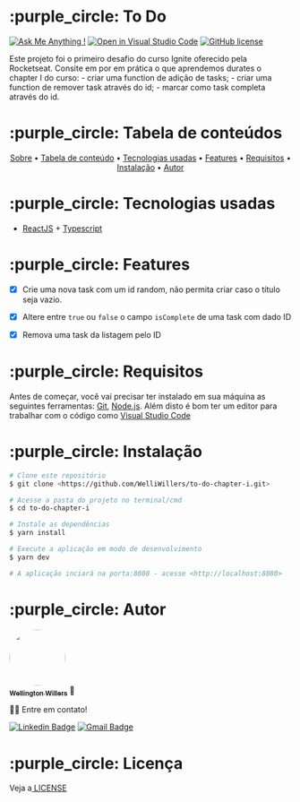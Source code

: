 <div id="sobre"> 
  <h1>:purple_circle: To Do</h1>
  
  [![Ask Me Anything !](https://img.shields.io/badge/Ask%20me-anything-1abc9c.svg)](https://GitHub.com/Naereen/ama) [![Open in Visual Studio Code](https://open.vscode.dev/badges/open-in-vscode.svg)](https://open.vscode.dev/Naereen/badges) [![GitHub license](https://img.shields.io/github/license/Naereen/StrapDown.js.svg)](https://github.com/Naereen/StrapDown.js/blob/master/LICENSE)
  <p>
    Este projeto foi o primeiro desafio do curso Ignite oferecido pela Rocketseat.
    Consite em por em prática o que aprendemos durates o chapter I do curso:
    - criar uma function de adição de tasks;
    - criar uma function de remover task através do id;
    - marcar como task completa através do id.
  </p>
</div>


<div id="tabela-de-conteudo"> 
  <h1>:purple_circle: Tabela de conteúdos</h1>
  
  <p align="center">
    <a href="#sobre">Sobre</a> •
    <a href="#tabela-de-conteudo"> Tabela de conteúdo</a> • 
    <a href="#tecnologias-usadas"> Tecnologias usadas</a> • 
    <a href="#features"> Features</a> • 
    <a href="#requisitos"> Requisitos</a> • 
    <a href="#instalacao"> Instalação</a> • 
   <a href="#autor"> Autor</a>
  </p>
</div>

<div id="tecnologias-usadas"> 
  <h1> :purple_circle: Tecnologias usadas</h1>
 </div>
 
- [ReactJS](https://reactjs.org/) + [Typescript](https://www.typescriptlang.org/)


<div id="features"> 
  <h1>:purple_circle: Features</h1>
</div>

- [x] Crie uma nova task com um id random, não permita criar caso o título seja vazio.
- [x] Altere entre `true` ou `false` o campo `isComplete` de uma task com dado ID
- [x] Remova uma task da listagem pelo ID


<div id="requisitos"> 
  <h1>:purple_circle: Requisitos</h1>
</div>

Antes de começar, você vai precisar ter instalado em sua máquina as seguintes ferramentas:
[Git](https://git-scm.com), [Node.js](https://nodejs.org/en/). 
Além disto é bom ter um editor para trabalhar com o código como [Visual Studio Code](https://code.visualstudio.com/)

<div id="instalacao"> 
  <h1>:purple_circle: Instalação</h1>
</div>

```bash
# Clone este repositório
$ git clone <https://github.com/WelliWillers/to-do-chapter-i.git>

# Acesse a pasta do projeto no terminal/cmd
$ cd to-do-chapter-i

# Instale as dependências
$ yarn install

# Execute a aplicação em modo de desenvolvimento
$ yarn dev

# A aplicação inciará na porta:8080 - acesse <http://localhost:8080>
```

<div id="autor"> 
  <h1>:purple_circle: Autor</h1>
</div>

<a href="https://github.com/WelliWillers">
 <img style="border-radius: 50%;" src="https://avatars.githubusercontent.com/u/40187751?s=60&v=4" width="100px;" alt=""/>
 <br />
 <sub><b>Wellington Willers</b></sub></a> 🚀

👋🏽 Entre em contato!

[![Linkedin Badge](https://img.shields.io/badge/-@Wellington-blue?style=flat-square&logo=Linkedin&logoColor=white&link=https://www.linkedin.com/in/wellington-willers-24302b199/)](https://www.linkedin.com/in/wellington-willers-24302b199/) 
[![Gmail Badge](https://img.shields.io/badge/-tgmarinho@gmail.com-c14438?style=flat-square&logo=Gmail&logoColor=white&link=mailto:wellington.willer@gmail.com)](mailto:wellington.willer@gmail.com)

<div id="licenca"> 
  <h1>:purple_circle: Licença</h1>
</div>
Veja a<a href="https://github.com/WelliWillers/to-do-chapter-i/blob/main/LICENSE"> LICENSE</a>
